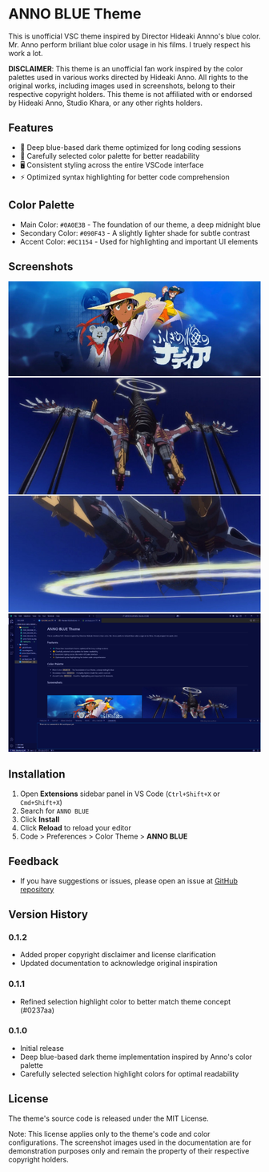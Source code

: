 # ANNO BLUE Theme

This is unofficial VSC theme inspired by Director Hideaki Annno's blue color.
Mr. Anno perform briliant blue color usage in his films.
I truely respect his work a lot.

**DISCLAIMER**: This theme is an unofficial fan work inspired by the color palettes used in various works directed by Hideaki Anno. All rights to the original works, including images used in screenshots, belong to their respective copyright holders. This theme is not affiliated with or endorsed by Hideaki Anno, Studio Khara, or any other rights holders.

## Features

- 💠 Deep blue-based dark theme optimized for long coding sessions
- 🎨 Carefully selected color palette for better readability
- 🖥 Consistent styling across the entire VSCode interface
- ⚡ Optimized syntax highlighting for better code comprehension

## Color Palette

- Main Color: `#0A0E3B` - The foundation of our theme, a deep midnight blue
- Secondary Color: `#090F43` - A slightly lighter shade for subtle contrast
- Accent Color: `#0C1154` - Used for highlighting and important UI elements

## Screenshots
![Theme Preview - Nadia](https://raw.githubusercontent.com/KunihiroS/ANNO-BLUE/main/assets/nadia.png)  
![Theme Preview - AAA Wunder 1](https://raw.githubusercontent.com/KunihiroS/ANNO-BLUE/main/assets/AAA_Wunder_01.jpg)  
![Theme Preview - AAA Wunder 2](https://raw.githubusercontent.com/KunihiroS/ANNO-BLUE/main/assets/AAA_Wunder_02.jpg)  
![Theme Overview](https://raw.githubusercontent.com/KunihiroS/ANNO-BLUE/main/assets/anno-bule-ss.png)  

## Installation

1. Open **Extensions** sidebar panel in VS Code (`Ctrl+Shift+X` or `Cmd+Shift+X`)
2. Search for `ANNO BLUE`
3. Click **Install**
4. Click **Reload** to reload your editor
5. Code > Preferences > Color Theme > **ANNO BLUE**

## Feedback

- If you have suggestions or issues, please open an issue at [GitHub repository](https://github.com/KunihiroS/ANNO-BLUE)

## Version History

### 0.1.2
- Added proper copyright disclaimer and license clarification
- Updated documentation to acknowledge original inspiration

### 0.1.1
- Refined selection highlight color to better match theme concept (#0237aa)

### 0.1.0
- Initial release
- Deep blue-based dark theme implementation inspired by Anno's color palette
- Carefully selected selection highlight colors for optimal readability

## License

The theme's source code is released under the MIT License. 

Note: This license applies only to the theme's code and color configurations. The screenshot images used in the documentation are for demonstration purposes only and remain the property of their respective copyright holders.
